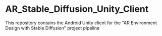 # AR_Stable_Diffusion_Unity_Client
This repository contains the Android Unity client for the "AR Environment Design with Stable Diffusion" project pipeline
